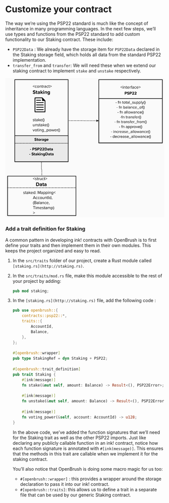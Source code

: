 # Customize your contract

The way we’re using the PSP22 standard is much like the concept of inheritance in many programming languages. In the next few steps, we’ll use types and functions from the PSP22 standard to add custom functionality to our Staking contract. These include:

- `PSP22Data` : We already have the storage item for `PSP22Data` declared in the Staking storage field, which holds all data from the standard PSP22 implementation.
- `transfer_from` and `transfer`: We will need these when we extend our staking contract to implement `stake` and `unstake` respectively.

![contract-diagram](../assets/contract-interface.png)

### Add a trait definition for Staking

A common pattern in developing ink! contracts with OpenBrush is to first define your traits and then implement them in their own modules. This keeps the project organized and easy to read.

1. In the `src/traits` folder of our project, create a Rust module called `[staking.rs](http://staking.rs)`.
2. In the `src/traits/mod.rs` file, make this module accessible to the rest of your project by adding:
    
    ```rust
    pub mod staking;
    ```
    
3. In the `[staking.rs](http://staking.rs)` file, add the following code :
    
    ```rust
    pub use openbrush::{
        contracts::psp22::*,
        traits::{
            AccountId,
            Balance,
        },
    };
    
    #[openbrush::wrapper]
    pub type StakingRef = dyn Staking + PSP22;
    
    #[openbrush::trait_definition]
    pub trait Staking {
        #[ink(message)]
        fn stake(&mut self, amount: Balance) -> Result<(), PSP22Error>;
    
        #[ink(message)]
        fn unstake(&mut self, amount: Balance) -> Result<(), PSP22Error>;
    
        #[ink(message)]
        fn voting_power(&self, account: AccountId) -> u128;
    }
    ```
    
    In the above code, we’ve added the function signatures that we’ll need for the Staking trait as well as the other PSP22 imports. Just like declaring any publicly callable function in an ink! contract, notice how each function signature is annotated with `#[ink(message)]`. This ensures that the methods in this trait are callable when we implement it for the staking contract. 
    
    You’ll also notice that OpenBrush is doing some macro magic for us too:
    
    - `#[openbrush::wrapper]` : this provides a wrapper around the storage declaration to pass it into our ink! contract.
    - `#[openbrush::traits]`: this allows us to define a trait in a separate file that can be used by our generic Staking contract.